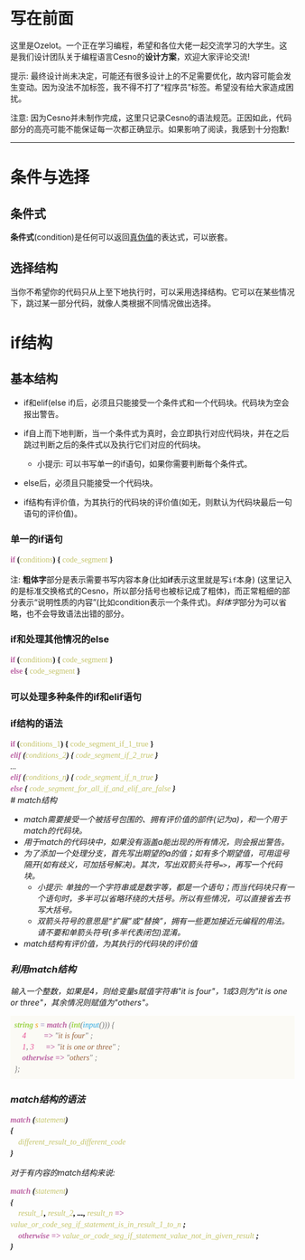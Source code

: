 写在前面
================

这里是Ozelot。一个正在学习编程，希望和各位大佬一起交流学习的大学生。这是我们设计团队关于编程语言Cesno的**设计方案**，欢迎大家评论交流!

提示: 最终设计尚未决定，可能还有很多设计上的不足需要优化，故内容可能会发生变动。因为没法不加标签，我不得不打了“程序员”标签。希望没有给大家造成困扰。

注意: 因为Cesno并未制作完成，这里只记录Cesno的语法规范。正因如此，代码部分的高亮可能不能保证每一次都正确显示。如果影响了阅读，我感到十分抱歉!

----


条件与选择
================

## 条件式

**条件式**(condition)是任何可以返回<u>真伪值</u>的表达式，可以嵌套。

## 选择结构

当你不希望你的代码只从上至下地执行时，可以采用选择结构。它可以在某些情况下，跳过某一部分代码，就像人类根据不同情况做出选择。

# if结构

## 基本结构

* if和elif(else if)后，必须且只能接受一个条件式和一个代码块。代码块为空会报出警告。
* if自上而下地判断，当一个条件式为真时，会立即执行对应代码块，并在之后跳过判断之后的条件式以及执行它们对应的代码块。
  * 小提示: 可以书写单一的if语句，如果你需要判断每个条件式。

* else后，必须且只能接受一个代码块。
* if结构有评价值，为其执行的代码块的评价值(如无，则默认为代码块最后一句语句的评价值)。

### 单一的if语句

<div style="font-family: 'Ubuntu Mono'; line-height: 1.4em;">
<span style="color: #bc64a4; font-weight: bold">if</span> <b>(</b><span style="color: #c5c56a;">conditions</span><b>)</b>
<b>{</b> <span style="color: #c5c56a;">code_segment</span> <b>}</b>
</div>


注: <b>粗体字</b>部分是表示需要书写内容本身(比如<b>if</b>表示这里就是写`if`本身) (这里记入的是标准交换格式的Cesno，所以部分括号也被标记成了粗体)，而正常粗细的部分表示“说明性质的内容”(比如condition表示一个条件式)。<i>斜体字</i>部分为可以省略，也不会导致语法出错的部分。

### if和处理其他情况的else

<div style="font-family: 'Ubuntu Mono'; line-height: 1.4em;">
<span style="color: #bc64a4; font-weight: bold">if</span> <b>(</b><span style="color: #c5c56a;">conditions</span><b>)</b>
<b>{</b> <span style="color: #c5c56a;">code_segment</span> <b>}</b><br>
<span style="color: #bc64a4; font-weight: bold">else</span> <b>{</b> <span style="color: #c5c56a;">code_segment</span> <b>}</b>
</div>

### 可以处理多种条件的if和elif语句

### if结构的语法

<div style="font-family: 'Consolas'; line-height: 1.4em;">
<span style="color: #bc64a4; font-weight: bold">if</span> <b>(</b><span style="color: #c5c56a;">conditions_1</span><b>)</b>
<b>{</b> <span style="color: #c5c56a;">code_segment_if_1_true</span> <b>}</b><br>
<i><span style="color: #bc64a4; font-weight: bold">elif</span> <b>(</b><span style="color: #c5c56a;">conditions_2</span><b>)</b>
<b>{</b> <span style="color: #c5c56a;">code_segment_if_2_true</span> <b>}</b><br>...<br>
<i><span style="color: #bc64a4; font-weight: bold">elif</span> <b>(</b><span style="color: #c5c56a;">conditions_n</span><b>)</b>
<b>{</b> <span style="color: #c5c56a;">code_segment_if_n_true</span> <b>}</b><br>
<span style="color: #bc64a4; font-weight: bold">else</span> <b>{</b> <span style="color: #c5c56a;">code_segment_for_all_if_and_elif_are_false</span> <b>}</b></i>
</div>
# match结构

* match需要接受一个被括号包围的、拥有评价值的部件(记为a)，和一个用于match的代码块。
* 用于match的代码块中，如果没有涵盖a能出现的所有情况，则会报出警告。
* 为了添加一个处理分支，首先写出期望的a的值；如有多个期望值，可用逗号隔开(如有歧义，可加括号解决)。其次，写出双箭头符号`=>`，再写一个代码块。
  * 小提示: 单独的一个字符串或是数字等，都是一个语句；而当代码块只有一个语句时，多半可以省略环绕的大括号。所以有些情况，可以直接省去书写大括号。
  * 双箭头符号的意思是“扩展”或“替换”，拥有一些更加接近元编程的用法。请不要和单箭头符号(多半代表闭包)混淆。
* match结构有评价值，为其执行的代码块的评价值

### 利用match结构

输入一个整数，如果是4，则给变量s赋值字符串"it is four"，1或3则为"it is one or three"，其余情况则赋值为"others"。

<div style="font-family: 'Consolas'; line-height: 1.4em; color: #777; background-color: #FBFAF5; padding: 0.5em">
    <span style="color: #9ed44c"><b>string</b></span> <span style="color: #f39800">s</span>
    <span style="color: #A59ACA; font-weight: bolder;">=</span>
    <span style="color: #bc64a4; font-weight: bold">match</span>
    (<span style="color: #9ed44c; font-weight: bold">int</span>(<span style="color: #2ca9e1">input</span>())) { <br>
    &nbsp;&nbsp;&nbsp;&nbsp;<span style="color: #E95295">4</span>
    &nbsp;&nbsp;&nbsp;&nbsp;&nbsp;&nbsp;&nbsp;&nbsp;<b style="color: #bc64a4; font-weight: bold">=></b>
    "<span style="color: #98623C">it is four</span>" ;<br>
    &nbsp;&nbsp;&nbsp;&nbsp;<span style="color: #E95295">1</span>, <span style="color: #E95295">3</span>
    &nbsp;&nbsp;&nbsp;&nbsp;&nbsp;<b style="color: #bc64a4;">=></b>
    "<span style="color: #98623C">it is one or three</span>" ;<br>
    &nbsp;&nbsp;&nbsp;&nbsp;<span style="color: #bc64a4; font-weight: bold;">otherwise => </span>
    "<span style="color: #98623C">others</span>" ;<br>
    };
</div>





### match结构的语法

<div style="font-family: 'Consolas'; line-height: 1.4em;">
    <span style="color: #bc64a4; font-weight: bold">match</span> <b>(</b><span style="color: #c5c56a;">statement</span><b>)</b><br>
    <b>{</b><br>
    <i>
        &nbsp;&nbsp;&nbsp;&nbsp;<span style="color: #c5c56a;">different_result_to_different_code</span> <br>
    </i>
    <b>}</b>
</div>

对于有内容的match结构来说:

<div style="font-family: 'Consolas'; line-height: 1.4em;">
    <span style="color: #bc64a4; font-weight: bold">match</span> <b>(</b><span style="color: #c5c56a;">statement</span><b>)</b><br>
    <b>{</b><br>
    &nbsp;&nbsp;&nbsp;&nbsp;<span style="color: #c5c56a;">result_1<i><span style="color: #000"><b>, </b></span> result_2<span style="color: #000"><b>, ..., </b></span>result_n</span></i>
    <b style="color: #bc64a4; font-weight: bold">=></b> </b><span style="color: #c5c56a;">value_or_code_seg_if_statement_is_in_result_1_to_n</span> <b>;</b> <br>
    <i>
        &nbsp;&nbsp;&nbsp;&nbsp;<span style="color: #bc64a4; font-weight: bold;">otherwise => </span>
        <span style="color: #c5c56a;">value_or_code_seg_if_statement_value_not_in_given_result</span>
    </i><b>;</b> <br>
    <b>}</b>
</div>
